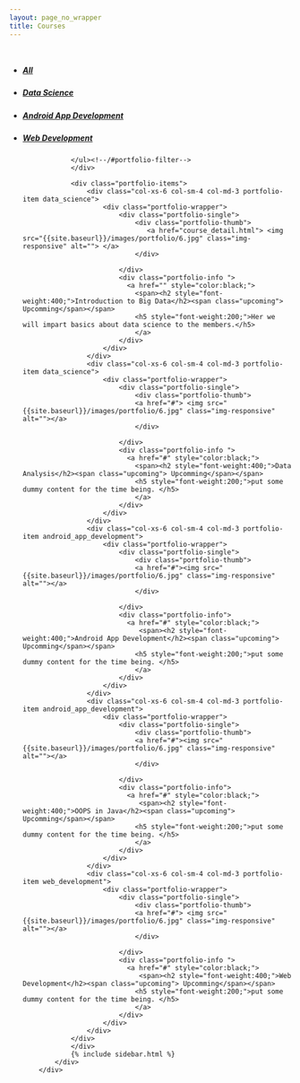 ```yaml
---
layout: page_no_wrapper
title: Courses
---
```


<section id="portfolio">
        <div class="container">
            <div class="row">
            <div class="col-md-9 col-sm-7">
            <div id="filters" class="sixteen columns">
                <ul class="clearfix">
                    <li><a id="all" href="#" data-filter="*" class="active"><h5>All</h5></a></li>
                    <li><a class="" href="#" data-filter=".data_science"><h5>Data Science</h5></a></li>
                    <li><a class="" href="#" data-filter=".android_app_development"><h5>Android App Development</h5></a></li>
                    <li><a class="" href="#" data-filter=".web_development"><h5>Web Development</h5></a></li>

                </ul><!--/#portfolio-filter-->
                </div>
                    
                <div class="portfolio-items">
                    <div class="col-xs-6 col-sm-4 col-md-3 portfolio-item data_science">
                        <div class="portfolio-wrapper">
                            <div class="portfolio-single">
                                <div class="portfolio-thumb">
                                   <a href="course_detail.html"> <img src="{{site.baseurl}}/images/portfolio/6.jpg" class="img-responsive" alt=""> </a>
                                </div>
<!--
                                <div class="portfolio-view">
                                    <ul class="nav nav-pills">
                                        <li><a href="portfolio-details.html"><i class="fa fa-link"></i></a></li>
                                        <li><a href="images/portfolio/1.jpg" data-lightbox="example-set"><i class="fa fa-eye"></i></a></li>
                                    </ul>
                                </div>
-->
                            </div>
                            <div class="portfolio-info ">
                              <a href="" style="color:black;"> 
                                <span><h2 style="font-weight:400;">Introduction to Big Data</h2><span class="upcoming"> Upcomming</span></span>
                                <h5 style="font-weight:200;">Her we will impart basics about data science to the members.</h5>
                                </a>
                            </div>
                        </div>
                    </div>
                    <div class="col-xs-6 col-sm-4 col-md-3 portfolio-item data_science">
                        <div class="portfolio-wrapper">
                            <div class="portfolio-single">
                                <div class="portfolio-thumb">
                                <a href="#"> <img src="{{site.baseurl}}/images/portfolio/6.jpg" class="img-responsive" alt=""></a>
                                </div>
<!--
                                <div class="portfolio-view">
                                    <ul class="nav nav-pills">
                                        <li><a href="portfolio-details.html"><i class="fa fa-link"></i></a></li>
                                        <li><a href="images/portfolio/1.jpg" data-lightbox="example-set"><i class="fa fa-eye"></i></a></li>
                                    </ul>
                                </div>
-->
                            </div>
                            <div class="portfolio-info ">
                              <a href="#" style="color:black;"> 
                                <span><h2 style="font-weight:400;">Data Analysis</h2><span class="upcoming"> Upcomming</span></span>
                                <h5 style="font-weight:200;">put some dummy content for the time being. </h5>
                                </a>
                            </div>
                        </div>
                    </div>
                    <div class="col-xs-6 col-sm-4 col-md-3 portfolio-item android_app_development">
                        <div class="portfolio-wrapper">
                            <div class="portfolio-single">
                                <div class="portfolio-thumb">
                                <a href="#"><img src="{{site.baseurl}}/images/portfolio/6.jpg" class="img-responsive" alt=""></a>
                                </div>
<!--
                                <div class="portfolio-view">
                                    <ul class="nav nav-pills">
                                        <li><a href="portfolio-details.html"><i class="fa fa-link"></i></a></li>
                                        <li><a href="images/portfolio/2.jpg" data-lightbox="example-set"><i class="fa fa-eye"></i></a></li>
                                    </ul>
                                </div>
-->
                            </div>
                            <div class="portfolio-info">
                              <a href="#" style="color:black;"> 
                                 <span><h2 style="font-weight:400;">Android App Development</h2><span class="upcoming"> Upcomming</span></span>
                                <h5 style="font-weight:200;">put some dummy content for the time being. </h5>
                                </a>
                            </div>
                        </div>
                    </div>
                    <div class="col-xs-6 col-sm-4 col-md-3 portfolio-item android_app_development">
                        <div class="portfolio-wrapper">
                            <div class="portfolio-single">
                                <div class="portfolio-thumb">
                                <a href="#"><img src="{{site.baseurl}}/images/portfolio/6.jpg" class="img-responsive" alt=""></a>
                                </div>
<!--
                                <div class="portfolio-view">
                                    <ul class="nav nav-pills">
                                        <li><a href="portfolio-details.html"><i class="fa fa-link"></i></a></li>
                                        <li><a href="images/portfolio/2.jpg" data-lightbox="example-set"><i class="fa fa-eye"></i></a></li>
                                    </ul>
                                </div>
-->
                            </div>
                            <div class="portfolio-info">
                              <a href="#" style="color:black;"> 
                                 <span><h2 style="font-weight:400;">OOPS in Java</h2><span class="upcoming"> Upcomming</span></span>
                                <h5 style="font-weight:200;">put some dummy content for the time being. </h5>
                                </a>
                            </div>
                        </div>
                    </div>
                    <div class="col-xs-6 col-sm-4 col-md-3 portfolio-item web_development">
                        <div class="portfolio-wrapper">
                            <div class="portfolio-single">
                                <div class="portfolio-thumb">
                                <a href="#"> <img src="{{site.baseurl}}/images/portfolio/6.jpg" class="img-responsive" alt=""></a>
                                </div>
<!--
                                <div class="portfolio-view">
                                    <ul class="nav nav-pills">
                                        <li><a href="portfolio-details.html"><i class="fa fa-link"></i></a></li>
                                        <li><a href="images/portfolio/3.jpg"  data-lightbox="example-set"><i class="fa fa-eye"></i></a></li>
                                    </ul>
                                </div>
-->
                            </div>
                            <div class="portfolio-info ">
                              <a href="#" style="color:black;"> 
                                 <span><h2 style="font-weight:400;">Web Development</h2><span class="upcoming"> Upcomming</span></span>
                                <h5 style="font-weight:200;">put some dummy content for the time being. </h5>
                                </a>
                            </div>
                        </div>
                    </div>
                </div>
                </div>
                {% include sidebar.html %}
            </div>
        </div>
</section>
   
